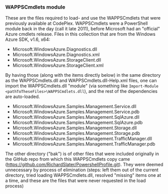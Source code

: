 ### WAPPSCmdlets module
These are the files required to load- and use the WAPPSCmdlets that were previously available at CodePlex.  WAPPSCmdlets were a PowerShell module back in the day (call it late 2011), before Microsoft had an "official" Azure cmdlets release.
Files in this collection that are from the Windows Azure SDK, v1.6, x64:
- Microsoft.WindowsAzure.Diagnostics.dll
- Microsoft.WindowsAzure.Diagnostics.xml
- Microsoft.WindowsAzure.StorageClient.dll
- Microsoft.WindowsAzure.StorageClient.xml


By having those (along with the items directly below) in the same directory as the WAPPSCmdlets.dll and WAPPSCmdlets.dll-Help.xml files, one can import the WAPPSCmdlets.dll "module" (via something like `Import-Module <pathToTheseFiles>\WAPPSCmdlets.dll`), and the rest of the dependencies are auto-loaded.
- Microsoft.WindowsAzure.Samples.Management.Service.dll
- Microsoft.WindowsAzure.Samples.Management.Service.pdb
- Microsoft.WindowsAzure.Samples.Management.SqlAzure.dll
- Microsoft.WindowsAzure.Samples.Management.SqlAzure.pdb
- Microsoft.WindowsAzure.Samples.Management.Storage.dll
- Microsoft.WindowsAzure.Samples.Management.Storage.pdb
- Microsoft.WindowsAzure.Samples.Management.TrafficManager.dll
- Microsoft.WindowsAzure.Samples.Management.TrafficManager.pdb

The other directory ("bak") is of other files that were included originally in the GitHub repo from which this WAPPSCmdlets copy came (https://github.com/RichardSlater/PowershellProfile.git).  They were deemed unnecessary by process of elimination (steps:  left them out of the current directory, tried loading WAPPSCmdlets.dll, resolved "missing" items one at a time, and these are the files that were never requested in the load process)
